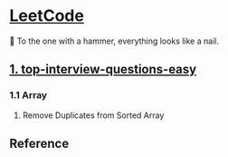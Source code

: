 # [LeetCode][0]

📩 To the one with a hammer, everything looks like a nail.

## [1. top-interview-questions-easy][1]

### 1.1 Array

 1. Remove Duplicates from Sorted Array

## Reference


[0]: https://leetcode.com/
[1]: https://leetcode.com/explore/interview/card/top-interview-questions-easy/
